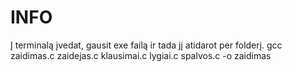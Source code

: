 # INFO
Į terminalą įvedat, gausit exe failą ir tada jį atidarot per folderį.
gcc zaidimas.c zaidejas.c klausimai.c lygiai.c spalvos.c -o zaidimas
